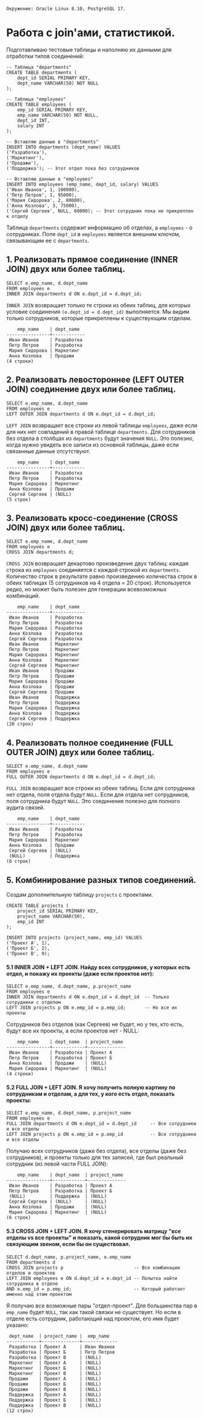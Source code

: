 ```
Окружение: Oracle Linux 8.10, PostgreSQL 17.
```
# Работа с join'ами, статистикой.

Подготавливаю тестовые таблицы и наполняю их данными для отработки типов соединений:
```
-- Таблица "departments"
CREATE TABLE departments (
    dept_id SERIAL PRIMARY KEY,
    dept_name VARCHAR(50) NOT NULL
);

-- Таблица "employees"
CREATE TABLE employees (
    emp_id SERIAL PRIMARY KEY,
    emp_name VARCHAR(50) NOT NULL,
    dept_id INT,
    salary INT
);

-- Вставляю данные в "departments"
INSERT INTO departments (dept_name) VALUES
('Разработка'),
('Маркетинг'),
('Продажи'),
('Поддержка'); -- Этот отдел пока без сотрудников

-- Вставляю данные в "employees"
INSERT INTO employees (emp_name, dept_id, salary) VALUES
('Иван Иванов', 1, 100000),
('Петр Петров', 1, 95000),
('Мария Сидорова', 2, 80000),
('Анна Козлова', 3, 75000),
('Сергей Сергеев', NULL, 60000); -- Этот сотрудник пока не прикреплен к отделу
```
Таблица `departments` содержит информацию об отделах, а `employees` - о сотрудниках. Поле `dept_id` в `employees` является внешним ключом, связывающим ее с `departments`. 

## 1. Реализовать прямое соединение (INNER JOIN) двух или более таблиц.
```
SELECT e.emp_name, d.dept_name
FROM employees e
INNER JOIN departments d ON e.dept_id = d.dept_id;
```
`INNER JOIN` возвращает только те строки из обеих таблиц, для которых условие соединения `(e.dept_id = d.dept_id)` выполняется. Мы видим только сотрудников, которые прикреплены к существующим отделам.
```
    emp_name    | dept_name
----------------+------------
 Иван Иванов    | Разработка
 Петр Петров    | Разработка
 Мария Сидорова | Маркетинг
 Анна Козлова   | Продажи
(4 строки)
```
## 2. Реализовать левостороннее (LEFT OUTER JOIN) соединение двух или более таблиц.
```
SELECT e.emp_name, d.dept_name
FROM employees e
LEFT OUTER JOIN departments d ON e.dept_id = d.dept_id;
```
`LEFT JOIN` возвращает все строки из левой таблицы `employees`, даже если для них нет совпадений в правой таблице `departments`. Для сотрудников без отдела в столбцах из `departments` будут значения `NULL`. Это полезно, когда нужно увидеть все записи из основной таблицы, даже если связанные данные отсутствуют.
```
    emp_name    | dept_name
----------------+------------
 Иван Иванов    | Разработка
 Петр Петров    | Разработка
 Мария Сидорова | Маркетинг
 Анна Козлова   | Продажи
 Сергей Сергеев | (NULL)
(5 строк)
```
## 3. Реализовать кросс-соединение (CROSS JOIN) двух или более таблиц.
```
SELECT e.emp_name, d.dept_name
FROM employees e
CROSS JOIN departments d;
```
`CROSS JOIN` возвращает декартово произведение двух таблиц: каждая строка из `employees` соединяется с каждой строкой из `departments`. Количество строк в результате равно произведению количества строк в обеих таблицах (5 сотрудников на 4 отдела = 20 строк). Используется редко, но может быть полезен для генерации всевозможных комбинаций.
```
    emp_name    | dept_name
----------------+------------
 Иван Иванов    | Разработка
 Петр Петров    | Разработка
 Мария Сидорова | Разработка
 Анна Козлова   | Разработка
 Сергей Сергеев | Разработка
 Иван Иванов    | Маркетинг
 Петр Петров    | Маркетинг
 Мария Сидорова | Маркетинг
 Анна Козлова   | Маркетинг
 Сергей Сергеев | Маркетинг
 Иван Иванов    | Продажи
 Петр Петров    | Продажи
 Мария Сидорова | Продажи
 Анна Козлова   | Продажи
 Сергей Сергеев | Продажи
 Иван Иванов    | Поддержка
 Петр Петров    | Поддержка
 Мария Сидорова | Поддержка
 Анна Козлова   | Поддержка
 Сергей Сергеев | Поддержка
(20 строк)
```
## 4. Реализовать полное соединение (FULL OUTER JOIN) двух или более таблиц.
```
SELECT e.emp_name, d.dept_name
FROM employees e
FULL OUTER JOIN departments d ON e.dept_id = d.dept_id;
```
`FULL JOIN` возвращает все строки из обеих таблиц. Если для сотрудника нет отдела, поля отдела будут `NULL`. Если для отдела нет сотрудников, поля сотрудника будут `NULL`. Это соединение полезно для полного аудита связей.
```
    emp_name    | dept_name
----------------+------------
 Иван Иванов    | Разработка
 Петр Петров    | Разработка
 Мария Сидорова | Маркетинг
 Анна Козлова   | Продажи
 Сергей Сергеев | (NULL)
 (NULL)         | Поддержка
(6 строк)
```
## 5. Комбинирование разных типов соединений.
Создам дополнительную таблицу `projects` с проектами. 
```
CREATE TABLE projects (
    project_id SERIAL PRIMARY KEY,
    project_name VARCHAR(50),
    emp_id INT
);

INSERT INTO projects (project_name, emp_id) VALUES
('Проект А', 1),
('Проект Б', 2),
('Проект В', 9);
```
#### 5.1 INNER JOIN + LEFT JOIN. Найду всех сотрудников, у которых есть отдел, и покажу их проекты (даже если проектов нет):
```
SELECT e.emp_name, d.dept_name, p.project_name
FROM employees e
INNER JOIN departments d ON e.dept_id = d.dept_id  -- Только сотрудники с отделом
LEFT JOIN projects p ON e.emp_id = p.emp_id;       -- Но все их проекты
```
Сотрудников без отделов (как Сергеев) не будет, но у тех, кто есть, будут все их проекты, а если проектов нет - NULL:
```
    emp_name    | dept_name  | project_name
----------------+------------+--------------
 Иван Иванов    | Разработка | Проект А
 Петр Петров    | Разработка | Проект Б
 Анна Козлова   | Продажи    | (NULL)
 Мария Сидорова | Маркетинг  | (NULL)
(4 строки)
```
#### 5.2 FULL JOIN + LEFT JOIN. Я хочу получить полную картину по сотрудникам и отделам, а для тех, у кого есть отдел, показать проекты:
```
SELECT e.emp_name, d.dept_name, p.project_name
FROM employees e
FULL JOIN departments d ON e.dept_id = d.dept_id     -- Все сотрудники и все отделы
LEFT JOIN projects p ON e.emp_id = p.emp_id          -- Все сотрудники и все отделы
```
Получаю всех сотрудников (даже без отдела), все отделы (даже без сотрудников), и проекты только для тех записей, где был реальный сотрудник (из левой части FULL JOIN):
```
    emp_name    | dept_name  | project_name
----------------+------------+--------------
 Иван Иванов    | Разработка | Проект А
 Петр Петров    | Разработка | Проект Б
 (NULL)         | Поддержка  | (NULL)
 Сергей Сергеев | (NULL)     | (NULL)
 Анна Козлова   | Продажи    | (NULL)
 Мария Сидорова | Маркетинг  | (NULL)
(6 строк)
```
#### 5.3 CROSS JOIN + LEFT JOIN. Я хочу сгенерировать матрицу "все отделы vs все проекты" и показать, какой сотрудник мог бы быть их связующим звеном, если бы он существовал.
```
SELECT d.dept_name, p.project_name, e.emp_name
FROM departments d
CROSS JOIN projects p                          -- Все комбинации отделов и проектов                 
LEFT JOIN employees e ON d.dept_id = e.dept_id -- Попытка найти сотрудника в отделе
AND e.emp_id = p.emp_id;                       -- Который работает именно над этим проектом
```
Я получаю все возможные пары "отдел-проект". Для большинства пар в `emp_name` будет `NULL`, так как такой связки не существует. Но если в отделе есть сотрудник, работающий над проектом, его имя будет указано:
```
 dept_name  | project_name |  emp_name
------------+--------------+-------------
 Разработка | Проект А     | Иван Иванов
 Разработка | Проект Б     | Петр Петров
 Разработка | Проект В     | (NULL)
 Маркетинг  | Проект А     | (NULL)
 Маркетинг  | Проект Б     | (NULL)
 Маркетинг  | Проект В     | (NULL)
 Продажи    | Проект А     | (NULL)
 Продажи    | Проект Б     | (NULL)
 Продажи    | Проект В     | (NULL)
 Поддержка  | Проект А     | (NULL)
 Поддержка  | Проект Б     | (NULL)
 Поддержка  | Проект В     | (NULL)
(12 строк)
```
